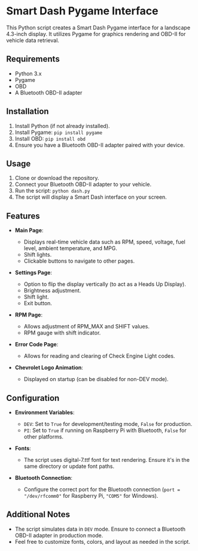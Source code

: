 # Smart Dash Pygame Interface

This Python script creates a Smart Dash Pygame interface for a landscape 4.3-inch display. It utilizes Pygame for graphics rendering and OBD-II for vehicle data retrieval.

## Requirements

- Python 3.x
- Pygame
- OBD
- A Bluetooth OBD-II adapter

## Installation

1. Install Python (if not already installed).
2. Install Pygame: `pip install pygame`
3. Install OBD: `pip install obd`
4. Ensure you have a Bluetooth OBD-II adapter paired with your device.

## Usage

1. Clone or download the repository.
2. Connect your Bluetooth OBD-II adapter to your vehicle.
3. Run the script: `python dash.py`
4. The script will display a Smart Dash interface on your screen.

## Features

- **Main Page**:
  - Displays real-time vehicle data such as RPM, speed, voltage, fuel level, ambient temperature, and MPG.
  - Shift lights.
  - Clickable buttons to navigate to other pages.
  
- **Settings Page**:
  - Option to flip the display vertically (to act as a Heads Up Display).
  - Brightness adjustment.
  - Shift light.
  - Exit button.

- **RPM Page**:
  - Allows adjustment of RPM_MAX and SHIFT values.
  - RPM gauge with shift indicator.

- **Error Code Page**:
  - Allows for reading and clearing of Check Engine Light codes.

- **Chevrolet Logo Animation**:
  - Displayed on startup (can be disabled for non-DEV mode).

## Configuration

- **Environment Variables**:
  - `DEV`: Set to `True` for development/testing mode, `False` for production.
  - `PI`: Set to `True` if running on Raspberry Pi with Bluetooth, `False` for other platforms.

- **Fonts**:
  - The script uses digital-7.ttf font for text rendering. Ensure it's in the same directory or update font paths.

- **Bluetooth Connection**:
  - Configure the correct port for the Bluetooth connection (`port = "/dev/rfcomm0"` for Raspberry Pi, `"COM5"` for Windows).

## Additional Notes

- The script simulates data in `DEV` mode. Ensure to connect a Bluetooth OBD-II adapter in production mode.
- Feel free to customize fonts, colors, and layout as needed in the script.
